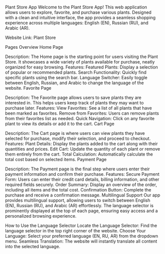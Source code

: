 Plant Store App
Welcome to the Plant Store App! This web application allows users to explore, favorite, and purchase various plants. Designed with a clean and intuitive interface, the app provides a seamless shopping experience across multiple languages: English (EN), Russian (RU), and Arabic (AR).

Website Link: Plant Store

Pages Overview
Home Page

Description: The Home page is the starting point for users visiting the Plant Store. It showcases a wide variety of plants available for purchase, neatly organized for easy browsing.
Features:
Featured Plants: Display a selection of popular or recommended plants.
Search Functionality: Quickly find specific plants using the search bar.
Language Switcher: Easily toggle between English, Russian, and Arabic to change the language of the website.
Favorite Page

Description: The Favorite page allows users to save plants they are interested in. This helps users keep track of plants they may want to purchase later.
Features:
View Favorites: See a list of all plants that have been marked as favorites.
Remove from Favorites: Users can remove plants from their favorites list as needed.
Quick Navigation: Click on any favorite plant to view its details or add it to the cart.
Cart Page

Description: The Cart page is where users can view plants they have selected for purchase, modify their selection, and proceed to checkout.
Features:
Plant Details: Display the plants added to the cart along with their quantities and prices.
Edit Cart: Update the quantity of each plant or remove them entirely from the cart.
Total Calculation: Automatically calculate the total cost based on selected items.
Payment Page

Description: The Payment page is the final step where users enter their payment information and confirm their purchase.
Features:
Secure Payment Form: Users can enter their credit card details, billing information, and other required fields securely.
Order Summary: Display an overview of the order, including all items and the total cost.
Confirmation Button: Complete the purchase and receive a confirmation message.
Multilingual Support
Our app provides multilingual support, allowing users to switch between English (EN), Russian (RU), and Arabic (AR) effortlessly. The language selector is prominently displayed at the top of each page, ensuring easy access and a personalized browsing experience.

How to Use the Language Selector
Locate the Language Selector: Find the language selector in the top right corner of the website.
Choose Your Language: Select your preferred language (EN, RU, AR) from the dropdown menu.
Seamless Translation: The website will instantly translate all content into the selected language.

